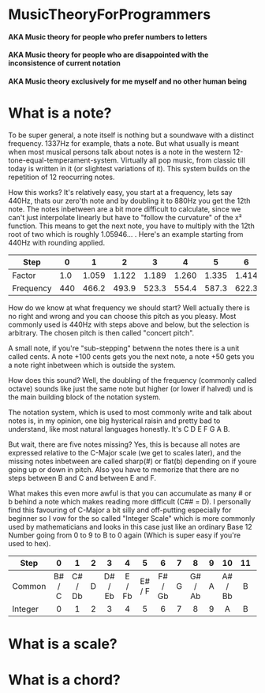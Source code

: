 # MusicTheoryForProgrammers
#### AKA Music theory for people who prefer numbers to letters
#### AKA Music theory for people who are disappointed with the inconsistence of current notation
#### AKA Music theory exclusively for me myself and no other human being

# What is a note?
To be super general, a note itself is nothing but a soundwave with a distinct frequency. 1337Hz for example, thats a note. But what usually is meant when most musical persons talk about notes is a note in the western 12-tone-equal-temperament-system. Virtually all pop music, from classic till today is written in it (or slightest variations of it). This system builds on the repetition of 12 reocurring notes.

How this works? It's relatively easy, you start at a frequency, lets say 440Hz, thats our zero'th note and by doubling it to 880Hz you get the 12th note. The notes inbetween are a bit more difficult to calculate, since we can't just interpolate linearly but have to "follow the curvature" of the x² function. This means to get the next note, you have to multiply with the 12th root of two which is roughly 1.05946... . Here's an example starting from 440Hz with rounding applied.

|Step     |  0  |  1  |  2  |  3  |  4  |  5  |  6  |  7  |  8  |  9  |  10 |  11 |  12 |
|---------|-----|-----|-----|-----|-----|-----|-----|-----|-----|-----|-----|-----|-----|
|Factor   | 1.0 |1.059|1.122|1.189|1.260|1.335|1.414|1.498|1.584|1.682|1.782|1.888| 2.0 |
|Frequency| 440 |466.2|493.9|523.3|554.4|587.3|622.3|659.3|698.5|740.0|784.0|830.6| 880 |

How do we know at what frequency we should start? Well actually there is no right and wrong and you can choose this pitch as you pleasy. Most commonly used is 440Hz with steps above and below, but the selection is arbitrary. The chosen pitch is then called "concert pitch".

A small note, if you're "sub-stepping" betwenn the notes there is a unit called cents. A note +100 cents gets you the next note, a note +50 gets you a note right inbetween which is outside the system.

How does this sound? Well, the doubling of the frequency (commonly called octave) sounds like just the same note but higher (or lower if halved) und is the main building block of the notation system.

The notation system, which is used to most commonly write and talk about notes is, in my opinion, one big hysterical raisin and pretty bad to understand, like most natural languages honestly. It's C D E F G A B.

But wait, there are five notes missing? Yes, this is because all notes are expressed relative to the C-Major scale (we get to scales later), and the missing notes inbetween are called sharp(#) or flat(b) depending on if youre going up or down in pitch. Also you have to memorize that there are no steps between B and C and between E and F. 

What makes this even more awful is that you can accumulate as many # or b behind a note which makes reading more difficult (C## = D). I personally find this favouring of C-Major a bit silly and off-putting especially for beginner so I vow for the so called "Integer Scale" which is more commonly used by mathematicians and looks in this case just like an ordinary Base 12 Number going from 0 to 9 to B to 0 again (Which is super easy if you're used to hex).

|Step     |  0  |  1  |  2  |  3  |  4  |  5  |  6  |  7  |  8  |  9  |  10 |  11 |  12 |
|---------|:---:|:---:|:---:|:---:|:---:|:---:|:---:|:---:|:---:|:---:|:---:|:---:|:---:|
|Common   |B# / C |C# / Db|  D  |D# / Eb|E / Fb |E# / F |F# / Gb|  G  |G# / Ab|  A  |A# / Bb|  B  |B# / C |
|Integer  |    0  |    1  |  2  |    3  |    4  |    5  |    6  |  7  |    8  |  9  |    A  |  B  |    0  |

# What is a scale?

# What is a chord?
